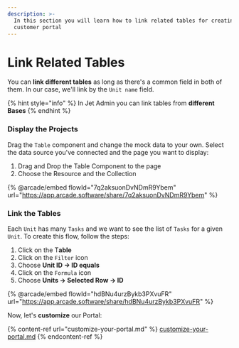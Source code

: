 ```yaml
---
description: >-
  In this section you will learn how to link related tables for creating a
  customer portal
---
```


# Link Related Tables

You can **link different tables** as long as there's a common field in both of them. In our case, we'll link by the `Unit name` field.

{% hint style="info" %}
In Jet Admin you can link tables from **different Bases**
{% endhint %}

### Display the Projects

Drag the `Table` component and change the mock data to your own. Select the data source you've connected and the page you want to display:

1. Drag and Drop the Table Component to the page
2. Choose the Resource and the Collection

{% @arcade/embed flowId="7q2aksuonDvNDmR9Ybem" url="https://app.arcade.software/share/7q2aksuonDvNDmR9Ybem" %}

### Link the Tables

Each `Unit` has many `Tasks` and we want to see the list of `Tasks` for a given `Unit`. To create this flow, follow the steps:

1. Click on the T**able**
2. Click on the `Filter` icon
3. Choose **Unit ID -> ID equals**
4. Click on the `Formula` icon&#x20;
5. Choose **Units -> Selected Row -> ID**

{% @arcade/embed flowId="hdBNu4urzBykb3PXvuFR" url="https://app.arcade.software/share/hdBNu4urzBykb3PXvuFR" %}

Now, let's **customize** our Portal:

{% content-ref url="customize-your-portal.md" %}
[customize-your-portal.md](customize-your-portal.md)
{% endcontent-ref %}
